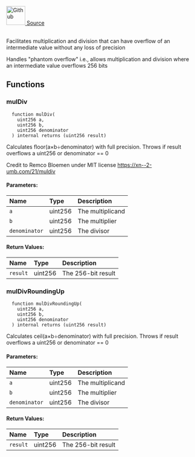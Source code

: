 <a href="https://github.com/AgentFi/agentfi-contracts/blob/main/contracts/libraries/FullMath.sol"><img src="/img/github.svg" alt="Github" width="50px"/> Source</a><br/><br/>

Facilitates multiplication and division that can have overflow of an intermediate value without any loss of precision

Handles "phantom overflow" i.e., allows multiplication and division where an intermediate value overflows 256 bits

## Functions
### mulDiv
```solidity
  function mulDiv(
    uint256 a,
    uint256 b,
    uint256 denominator
  ) internal returns (uint256 result)
```
Calculates floor(a×b÷denominator) with full precision. Throws if result overflows a uint256 or denominator == 0

Credit to Remco Bloemen under MIT license https://xn--2-umb.com/21/muldiv
#### Parameters:
| Name | Type | Description                                                          |
| :--- | :--- | :------------------------------------------------------------------- |
| `a` | uint256 | The multiplicand |
| `b` | uint256 | The multiplier |
| `denominator` | uint256 | The divisor |

#### Return Values:
| Name                           | Type          | Description                                                                  |
| :----------------------------- | :------------ | :--------------------------------------------------------------------------- |
| `result` | uint256 | The 256-bit result |

### mulDivRoundingUp
```solidity
  function mulDivRoundingUp(
    uint256 a,
    uint256 b,
    uint256 denominator
  ) internal returns (uint256 result)
```
Calculates ceil(a×b÷denominator) with full precision. Throws if result overflows a uint256 or denominator == 0


#### Parameters:
| Name | Type | Description                                                          |
| :--- | :--- | :------------------------------------------------------------------- |
| `a` | uint256 | The multiplicand |
| `b` | uint256 | The multiplier |
| `denominator` | uint256 | The divisor |

#### Return Values:
| Name                           | Type          | Description                                                                  |
| :----------------------------- | :------------ | :--------------------------------------------------------------------------- |
| `result` | uint256 | The 256-bit result |

